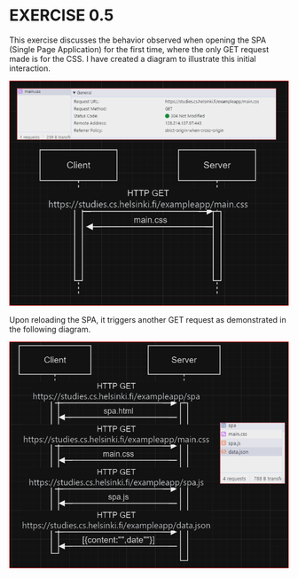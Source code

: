 # EXERCISE 0.5

This exercise discusses the behavior observed when opening the SPA (Single Page Application) for the first time, where the only GET request made is for the CSS. I have created a diagram to illustrate this initial interaction.

<img src="spa1.png">

Upon reloading the SPA, it triggers another GET request as demonstrated in the following diagram.

<img src="spa2.png">